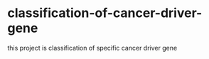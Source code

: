 # classification-of-cancer-driver-gene
this project is classification of specific cancer driver gene


